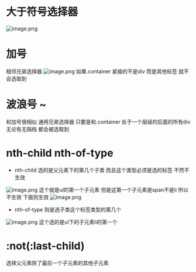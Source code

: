 # 大于符号选择器
![image.png](https://cdn.nlark.com/yuque/0/2023/png/33778458/1688403603093-f1ba70cb-d3de-402e-94a9-8d4fb51e14ec.png#averageHue=%23f0e7be&clientId=u19314100-b26f-4&from=paste&height=654&id=u6669ba0e&originHeight=834&originWidth=1873&originalType=binary&ratio=1.274999976158142&rotation=0&showTitle=false&size=367956&status=done&style=none&taskId=u7da66cf3-093f-4d31-8ae4-25ffc253453&title=&width=1469.0196353130646)
# 加号
相邻兄弟选择器
![image.png](https://cdn.nlark.com/yuque/0/2023/png/33778458/1688403709815-420c58aa-c9e0-4124-9560-937dcace3645.png#averageHue=%23f5ecd4&clientId=u19314100-b26f-4&from=paste&height=540&id=u7fa39105&originHeight=688&originWidth=1920&originalType=binary&ratio=1.274999976158142&rotation=0&showTitle=false&size=239033&status=done&style=none&taskId=u38217891-9157-4257-8ddb-601206c88da&title=&width=1505.8823811004186)
如果.container 紧接的不是div 而是其他标签 就不会选取到
# 波浪号 ~
和加号很相似  通用兄弟选择器
只要是和.container 处于一个层级的后面的所有div无论有无隔档 都会被选取到
# nth-child  nth-of-type

- nth-child 选的是父元素下的第几个子类  而且这个类型必须是选的标签 不然不生效

![image.png](https://cdn.nlark.com/yuque/0/2023/png/33778458/1688404692743-73ae8ef5-1a22-4267-ab30-cc534a121e49.png#averageHue=%2370a26c&clientId=u19314100-b26f-4&from=paste&height=612&id=u79540bb2&originHeight=780&originWidth=1459&originalType=binary&ratio=1.274999976158142&rotation=0&showTitle=false&size=62204&status=done&style=none&taskId=u43e86078-1e64-4030-9bab-96f745b044e&title=&width=1144.313746888287)
这个就是ul的第一个子元素 但是这第一个子元素是span不是li 所以不生效  下面则生效
![image.png](https://cdn.nlark.com/yuque/0/2023/png/33778458/1688404707523-a63d0b0c-b5fc-4704-a9b9-5c1f1341c5be.png#averageHue=%2377a464&clientId=u19314100-b26f-4&from=paste&height=578&id=u3dc0b7bb&originHeight=737&originWidth=1482&originalType=binary&ratio=1.274999976158142&rotation=0&showTitle=false&size=54692&status=done&style=none&taskId=u4ae48091-e526-44c6-843a-7cb975477c4&title=&width=1162.3529629118857)

- nth-of-type  则是选子类这个标签类型的第几个

![image.png](https://cdn.nlark.com/yuque/0/2023/png/33778458/1688404783855-ea6c7cd4-9dfb-4aa3-b5a9-4670c81d068c.png#averageHue=%236d9f6c&clientId=u19314100-b26f-4&from=paste&height=613&id=ub21b4ce2&originHeight=782&originWidth=1534&originalType=binary&ratio=1.274999976158142&rotation=0&showTitle=false&size=69360&status=done&style=none&taskId=ub39da2f0-ee3b-48ca-a77f-bf86de856b6&title=&width=1203.137277400022)
这个选的是ul下的子元素li的第一个
# :not(:last-child)

选择父元素除了最后一个子元素的其他子元素
